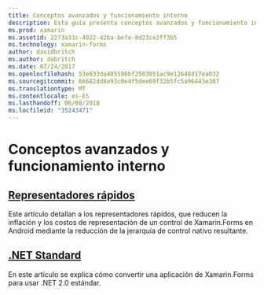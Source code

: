 ```yaml
---
title: Conceptos avanzados y funcionamiento interno
description: Esta guía presenta conceptos avanzados y funcionamiento interno de Xamarin.Forms. Actualmente incluyen artículos sobre representadores rápidos y .NET estándar.
ms.prod: xamarin
ms.assetid: 2273a31c-4022-42ba-befe-0d23ce2ff3b5
ms.technology: xamarin-forms
author: davidbritch
ms.author: dabritch
ms.date: 07/24/2017
ms.openlocfilehash: 53e833da405596bf2503851ac9e12648d17ea032
ms.sourcegitcommit: 66682dd8e93c0e4f5dee69f32b5fc5a96443e307
ms.translationtype: MT
ms.contentlocale: es-ES
ms.lasthandoff: 06/08/2018
ms.locfileid: "35243471"
---
```

# <a name="advanced-concepts--internals"></a>Conceptos avanzados y funcionamiento interno

## <a name="fast-renderersfast-renderersmd"></a>[Representadores rápidos](fast-renderers.md)

Este artículo detallan a los representadores rápidos, que reducen la inflación y los costos de representación de un control de Xamarin.Forms en Android mediante la reducción de la jerarquía de control nativo resultante.

## <a name="net-standardnet-standardmd"></a>[.NET Standard](net-standard.md)

En este artículo se explica cómo convertir una aplicación de Xamarin.Forms para usar .NET 2.0 estándar.
